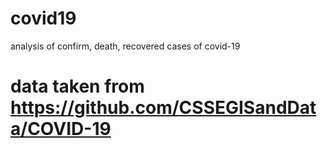 # covid19
analysis of confirm, death, recovered cases of covid-19 

# data taken from https://github.com/CSSEGISandData/COVID-19

